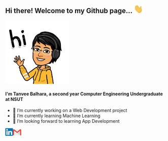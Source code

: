 ## Hi there!  Welcome to my Github page... <img src="https://github.com/tanvee09/tanvee09/blob/master/images/Hi.gif" width="29px">  
<img src="https://github.com/tanvee09/tanvee09/blob/master/images/hello.jpeg" width="200px">  
  
#### I'm Tanvee Balhara, a second year Computer Engineering Undergraduate at NSUT
  
- 🔭 I’m currently working on a Web Development project
- 🌱 I’m currently learning Machine Learning
- 🤔 I’m looking forward to learning App Development

<a href="https://www.linkedin.com/in/tanvee-balhara">
  <img align="left" alt="Tanvee Balhara | Linkedin" width="24px" src="https://github.com/tanvee09/tanvee09/blob/master/images/Linkedin.svg" />
</a>
<a href="mailto:balharatanvee@gmail.com">
  <img align="left" alt="Tanvee Balhara | Gmail" width="26px" src="https://github.com/tanvee09/tanvee09/blob/master/images/Gmail.svg" />
</a>  
  
